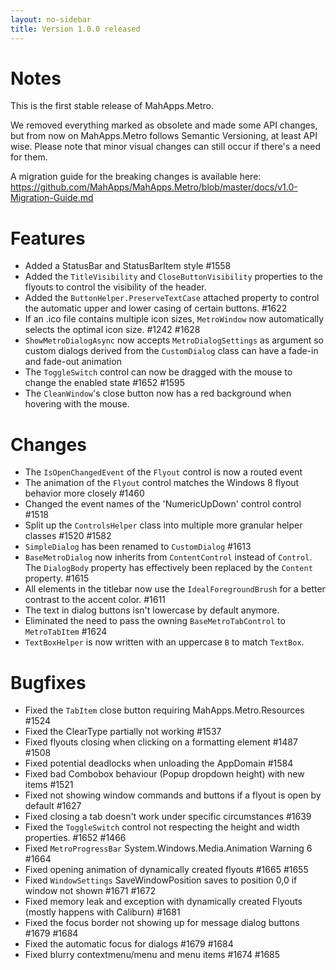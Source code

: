 ```yaml
---
layout: no-sidebar
title: Version 1.0.0 released
---
```


# Notes

This is the first stable release of MahApps.Metro.

We removed everything marked as obsolete and made some API changes, but from now on MahApps.Metro follows Semantic Versioning, at least API wise. Please note that minor visual changes can still occur if there's a need for them.

A migration guide for the breaking changes is available here: https://github.com/MahApps/MahApps.Metro/blob/master/docs/v1.0-Migration-Guide.md

# Features

- Added a StatusBar and StatusBarItem style #1558
- Added the `TitleVisibility` and `CloseButtonVisibility` properties to the flyouts to control the visibility of the header.
- Added the `ButtonHelper.PreserveTextCase` attached property to control the automatic upper and lower casing of certain buttons. #1622
- If an .ico file contains multiple icon sizes, `MetroWindow` now automatically selects the optimal icon size. #1242 #1628
- `ShowMetroDialogAsync` now accepts `MetroDialogSettings` as argument so custom dialogs derived from the `CustomDialog` class can have a fade-in and fade-out animation
- The `ToggleSwitch` control can now be dragged with the mouse to change the enabled state #1652 #1595
- The `CleanWindow`'s close button now has a red background when hovering with the mouse.

# Changes

- The `IsOpenChangedEvent` of the `Flyout` control is now a routed event
- The animation of the `Flyout` control matches the Windows 8 flyout behavior more closely #1460
- Changed the event names of the 'NumericUpDown' control control #1518
- Split up the `ControlsHelper` class into multiple more granular helper classes #1520 #1582
- `SimpleDialog` has been renamed to `CustomDialog` #1613
- `BaseMetroDialog` now inherits from `ContentControl` instead of `Control`. 
  The `DialogBody` property has effectively been replaced by the `Content` property. #1615
- All elements in the titlebar now use the `IdealForegroundBrush` for a better contrast to the accent color. #1611
- The text in dialog buttons isn't lowercase by default anymore.
- Eliminated the need to pass the owning `BaseMetroTabControl` to `MetroTabItem` #1624
- `TextBoxHelper` is now written with an uppercase `B` to match `TextBox`.

# Bugfixes

- Fixed the `TabItem` close button requiring MahApps.Metro.Resources #1524
- Fixed the ClearType partially not working #1537
- Fixed flyouts closing when clicking on a formatting element #1487 #1508
- Fixed potential deadlocks when unloading the AppDomain #1584
- Fixed bad Combobox behaviour (Popup dropdown height) with new items #1521
- Fixed not showing window commands and buttons if a flyout is open by default #1627
- Fixed closing a tab doesn't work under specific circumstances #1639
- Fixed the `ToggleSwitch` control not respecting the height and width properties. #1652 #1466
- Fixed `MetroProgressBar` System.Windows.Media.Animation Warning 6 #1664
- Fixed opening animation of dynamically created flyouts #1665 #1655
- Fixed `WindowSettings` SaveWindowPosition saves to position 0,0 if window not shown #1671 #1672
- Fixed memory leak and exception with dynamically created Flyouts (mostly happens with Caliburn) #1681
- Fixed the focus border not showing up for message dialog buttons #1679 #1684
- Fixed the automatic focus for dialogs #1679 #1684
- Fixed blurry contextmenu/menu and menu items #1674 #1685
